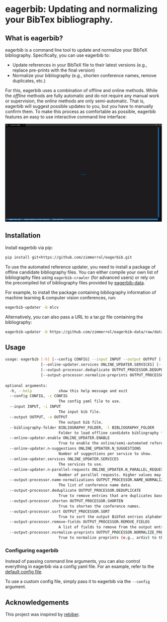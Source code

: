 # eagerbib: Updating and normalizing your BibTex bibliography.

## What is eagerbib?
eagerbib is a command line tool to update and normalize your BibTeX bibliography.
Specifically, you can use eagerbib to:
- Update references in your BibTeX file to their latest versions (e.g., 
  replace pre-prints with the final version)
- Normalize your bibliography (e.g., shorten conference names, remove duplicates, etc.)

For this, eagerbib uses a combination of offline and online methods. While the 
_offline_ methods are fully automatic and do not require any manual work or supervision,
the _online_ methods are only semi-automatic. That is, eagerbib will suggest possible
updates to you, but you have to manually confirm them. To make this process as comfortable
as possible, eagerbib features an easy to use interactive command line interface:

![eagerbib demo](demo.gif)  


## Installation

Install eagerbib via pip:
```bash
pip install git+https://github.com/zimmerrol/eagerbib.git
```

To use the automated reference updater, you need to install a package of offline 
candidate bibliography files.
You can either compile your own list of bibliography files using `eagerbib-crawler` 
(for advanced users) or rely on the precompiled list of bibliography files provided by
[eagerbib-data](https://github.com/zimmerrol/eagerbib-data).

For example, to install the package containing bibliography information of machine
learning & computer vision conferences, run:
```bash
eagerbib-updater -b mlcv
```

Alternatively, you can also pass a URL to a tar.gz file containing the bibliography:
```bash
eagerbib-updater -b https://github.com/zimmerrol/eagerbib-data/raw/data/data/mlcv.tar.gz
```

## Usage

```bash
usage: eagerbib [-h] [--config CONFIG] --input INPUT --output OUTPUT [--bibliography-folder BIBLIOGRAPHY_FOLDER] [--online-updater.enable ONLINE_UPDATER.ENABLE] [--online-updater.n-suggestions ONLINE_UPDATER.N_SUGGESTIONS]
                [--online-updater.services ONLINE_UPDATER.SERVICES] [--online-updater.n-parallel-requests ONLINE_UPDATER.N_PARALLEL_REQUESTS] [--output-processor.name-normalizations OUTPUT_PROCESSOR.NAME_NORMALIZATIONS]
                [--output-processor.deduplicate OUTPUT_PROCESSOR.DEDUPLICATE] [--output-processor.shorten OUTPUT_PROCESSOR.SHORTEN] [--output-processor.sort OUTPUT_PROCESSOR.SORT] [--output-processor.remove-fields OUTPUT_PROCESSOR.REMOVE_FIELDS]
                [--output-processor.normalize-preprints OUTPUT_PROCESSOR.NORMALIZE_PREPRINTS]

optional arguments:
  -h, --help            show this help message and exit
  --config CONFIG, -c CONFIG
                        The config yaml file to use.
  --input INPUT, -i INPUT
                        The input bib file.
  --output OUTPUT, -o OUTPUT
                        The output bib file.
  --bibliography-folder BIBLIOGRAPHY_FOLDER, -l BIBLIOGRAPHY_FOLDER
                        Folder to load offline candidate bibliography files from.
  --online-updater.enable ONLINE_UPDATER.ENABLE
                        True to enable the online/semi-automated reference updater.
  --online-updater.n-suggestions ONLINE_UPDATER.N_SUGGESTIONS
                        Number of suggestions per service to show.
  --online-updater.services ONLINE_UPDATER.SERVICES
                        The services to use.
  --online-updater.n-parallel-requests ONLINE_UPDATER.N_PARALLEL_REQUESTS
                        Number of parallel requests. Higher values may lead to to less buffering while updating references but this requires sufficiently high network bandwidth.
  --output-processor.name-normalizations OUTPUT_PROCESSOR.NAME_NORMALIZATIONS
                        The list of conference name data.
  --output-processor.deduplicate OUTPUT_PROCESSOR.DEDUPLICATE
                        True to remove entries that are duplicates based oneither their properties or their ID.
  --output-processor.shorten OUTPUT_PROCESSOR.SHORTEN
                        True to shorten the conference names.
  --output-processor.sort OUTPUT_PROCESSOR.SORT
                        True to sort the output BibTeX entries alphabetically by ID.
  --output-processor.remove-fields OUTPUT_PROCESSOR.REMOVE_FIELDS
                        A list of fields to remove from the output entries.
  --output-processor.normalize-preprints OUTPUT_PROCESSOR.NORMALIZE_PREPRINTS
                        True to normalize preprints (e.g., arXiv) to the same format.
```

### Configuring eagerbib
Instead of passing command line arguments, you can also control everything in eagerbib
via a config yaml file. For an example, refer to the [default config file](default_config.yaml).

To use a custom config file, simply pass it to eagerbib via the `--config` argument.


## Acknowledgements
This project was inspired by [rebiber](https://github.com/yuchenlin/rebiber).